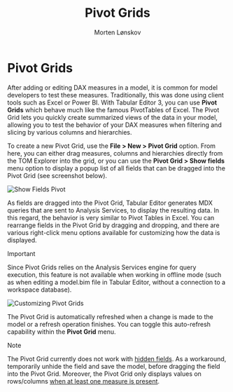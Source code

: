 ﻿---
uid: pivot-grid
title: Pivot Grids
author: Morten Lønskov
updated: 2024-01-22
applies_to:
  editions:
    - edition: Desktop
    - edition: Business
    - edition: Enterprise
---
# Pivot Grids

After adding or editing DAX measures in a model, it is common for model developers to test these measures. Traditionally, this was done using client tools such as Excel or Power BI. With Tabular Editor 3, you can use **Pivot Grids** which behave much like the famous PivotTables of Excel. The Pivot Grid lets you quickly create summarized views of the data in your model, allowing you to test the behavior of your DAX measures when filtering and slicing by various columns and hierarchies.

To create a new Pivot Grid, use the **File > New > Pivot Grid** option. From here, you can either drag measures, columns and hierarchies directly from the TOM Explorer into the grid, or you can use the **Pivot Grid > Show fields** menu option to display a popup list of all fields that can be dragged into the Pivot Grid (see screenshot below).

![Show Fields Pivot](~/images/show-fields-pivot.png)

As fields are dragged into the Pivot Grid, Tabular Editor generates MDX queries that are sent to Analysis Services, to display the resulting data. In this regard, the behavior is very similar to Pivot Tables in Excel. You can rearrange fields in the Pivot Grid by dragging and dropping, and there are various right-click menu options available for customizing how the data is displayed.

> [!IMPORTANT]
> Since Pivot Grids relies on the Analysis Services engine for query execution, this feature is not available when working in offline mode (such as when editing a model.bim file in Tabular Editor, without a connection to a workspace database).

![Customizing Pivot Grids](../images/customizing-pivot-grids.png)

The Pivot Grid is automatically refreshed when a change is made to the model or a refresh operation finishes. You can toggle this auto-refresh capability within the **Pivot Grid** menu.

> [!Note]
> The Pivot Grid currently does not work with [hidden fields](https://github.com/TabularEditor/TabularEditor3/issues/345). As a workaround, temporarily unhide the field and save the model, before dragging the field into the Pivot Grid. Moreover, the Pivot Grid only displays values on rows/columns  [when at least one measure is present](https://github.com/TabularEditor/TabularEditor3/issues/776).
